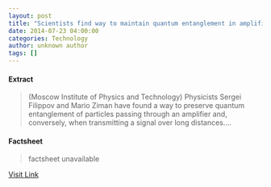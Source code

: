 ```yaml
---
layout: post
title: "Scientists find way to maintain quantum entanglement in amplified signals"
date: 2014-07-23 04:00:00
categories: Technology
author: unknown author
tags: []
---
```



#### Extract
>(Moscow Institute of Physics and Technology) Physicists Sergei Filippov and Mario Ziman have found a way to preserve quantum entanglement of particles passing through an amplifier and, conversely, when transmitting a signal over long distances....

#### Factsheet
>factsheet unavailable

[Visit Link](http://www.eurekalert.org/pub_releases/2014-07/miop-sfw072314.php)


